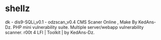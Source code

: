 # shellz
dk - dis9-SQLi_v0.1 - odzscan_v0.4
CMS Scaner Online , Make By KedAns-Dz. PHP mini vulnerability suite. Multiple server/webapp vulnerability scanner. r00t 4 LFI | Toolkit | by KedAns-Dz.
